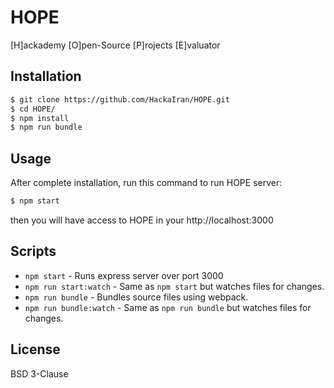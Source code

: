 # HOPE
[H]ackademy [O]pen-Source [P]rojects [E]valuator

## Installation
```bash
$ git clone https://github.com/HackaIran/HOPE.git
$ cd HOPE/
$ npm install
$ npm run bundle
```

## Usage
After complete installation, run this command to run HOPE server:
```bash
$ npm start
```
then you will have access to HOPE in your http://localhost:3000

## Scripts
* `npm start` - Runs express server over port 3000
* `npm run start:watch` - Same as `npm start` but watches files for changes.
* `npm run bundle` - Bundles source files using webpack.
* `npm run bundle:watch` - Same as `npm run bundle` but watches files for changes.

## License
BSD 3-Clause